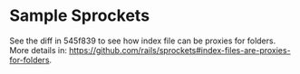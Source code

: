 # Sample Sprockets

See the diff in 545f839 to see how index file can be proxies for folders.
<br>
More details in:
https://github.com/rails/sprockets#index-files-are-proxies-for-folders.
